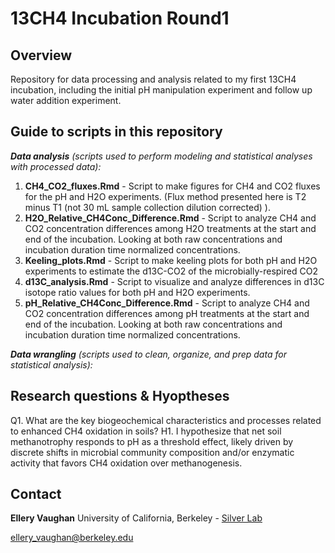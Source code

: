 # 13CH4 Incubation Round1

## Overview
Repository for data processing and analysis related to my first 13CH4 incubation, including the initial pH manipulation experiment and follow up water addition experiment.

## Guide to scripts in this repository

***Data analysis*** *(scripts used to perform modeling and statistical analyses with processed data):* 

1. **CH4_CO2_fluxes.Rmd** - Script to make figures for CH4 and CO2 fluxes for the pH and H2O experiments. (Flux method presented here is T2 minus T1 (not 30 mL sample collection dilution corrected) ). 
2. **H2O_Relative_CH4Conc_Difference.Rmd** - Script to analyze CH4 and CO2 concentration differences among H2O treatments at the start and end of the incubation. Looking at both raw concentrations and incubation duration time normalized concentrations. 
3. **Keeling_plots.Rmd** - Script to make keeling plots for both pH and H2O experiments to estimate the d13C-CO2 of the microbially-respired CO2
4. **d13C_analysis.Rmd** - Script to visualize and analyze differences in d13C isotope ratio values for both pH and H2O experiments.
5. **pH_Relative_CH4Conc_Difference.Rmd** - Script to analyze CH4 and CO2 concentration differences among pH treatments at the start and end of the incubation. Looking at both raw concentrations and incubation duration time normalized concentrations. 

***Data wrangling*** *(scripts used to clean, organize, and prep data for statistical analysis):* 


## Research questions & Hyoptheses
Q1. What are the key biogeochemical characteristics and processes related to enhanced CH4 oxidation in soils? 
H1. I hypothesize that net soil methanotrophy responds to pH as a threshold effect, likely driven by discrete shifts in microbial community composition and/or enzymatic activity that favors CH4 oxidation over methanogenesis. 

## Contact 
**Ellery Vaughan**
University of California, Berkeley - [Silver Lab](https://nature.berkeley.edu/silverlab/?department=current) 

ellery_vaughan@berkeley.edu
